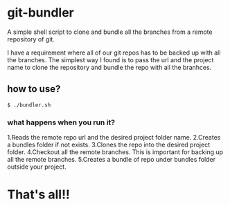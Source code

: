 # git-bundler
A simple shell script to clone and bundle all the branches from a remote repository of git.

I have a requirement where all of our git repos has to be backed up with all the branches. The simplest way I found is to pass the url and the project name to clone the repository and bundle the repo with all the branhces.

## how to use?

`$ ./bundler.sh`

### what happens when you run it?

1.Reads the remote repo url and the desired project folder name.
2.Creates a bundles folder if not exists.
3.Clones the repo into the desired project folder.
4.Checkout all the remote branches. This is important for backing up all the remote branches.
5.Creates a bundle of repo under bundles folder outside your project.

# That's all!!
